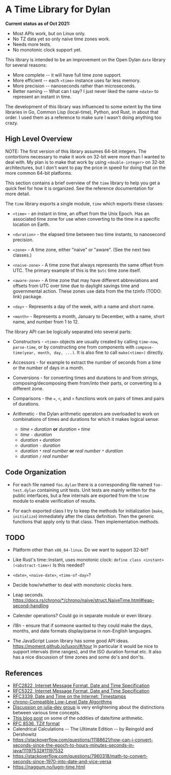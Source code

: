 # A Time Library for Dylan

**Current status as of Oct 2021:**

*  Most APIs work, but on Linux only.
*  No TZ data yet so only naive time zones work.
*  Needs more tests.
*  No monotonic clock support yet.

This library is intended to be an improvement on the Open Dylan `date` library
for several reasons:

*  More complete -- it will have full time zone support.
*  More efficient -- each `<time>` instance uses far less memory.
*  More precision -- nanoseconds rather than microseconds.
*  Better naming -- What can I say? I just never liked the name `<date>` to
   represent an instant in time.

The development of this library was influenced to some extent by the time
libraries in Go, Common Lisp (local-time), Python, and Rust, in about that
order. I used them as a reference to make sure I wasn't doing anything too
crazy.

## High Level Overview

NOTE: The first version of this library assumes 64-bit integers. The
contortions necessary to make it work on 32-bit were more than I wanted to deal
with. My plan is to make that work by using `<double-integer>` on 32-bit
architectures, but I don't want to pay the price in speed for doing that on
the more common 64-bit platforms.

This section contains a brief overview of the `time` library to help you get a
quick feel for how it is organized. See the reference documentation for more
detail.

The `time` library exports a single module, `time` which exports these classes:

* `<time>` - an instant in time, an offset from the Unix Epoch. Has an
  associated time zone for use when converting to the time in a specific
  location on Earth.

* `<duration>` - the elapsed time between two time instants, to nanosecond
  precision.

* `<zone>` - A time zone, either "naive" or "aware". (See the next two
  classes.)

* `<naive-zone>` - A time zone that always represents the same offset from
  UTC. The primary example of this is the `$utc` time zone itself.

* `<aware-zone>` - A time zone that may have different abbreviations and
  offsets from UTC over time due to daylight savings time and governmental
  action. These zones use data from the the tzinfo (TODO: link) package.

* `<day>` - Represents a day of the week, with a name and short name.

* `<month>` - Represents a month, January to December, with a name, short name,
  and number from 1 to 12.

The library API can be logically separated into several parts:

* Constructors - `<time>` objects are usually created by calling `time-now`,
  `parse-time`, or by constructing one from components with `compose-time(year,
  month, day, ...)`. It is also fine to call `make(<time>)` directly.

* Accessors - for example to extract the number of seconds from a time or the
  number of days in a month.

* Conversions - for converting times and durations to and from strings,
  composing/decomposing them from/into their parts, or converting to a
  different zone.

* Comparisons - the `=`, `<`, and `>` functions work on pairs of times and
  pairs of durations.

* Arithmetic - the Dylan arithmetic operators are overloaded to work on
  combinations of times and durations for which it makes logical sense:

  * _time_ `+` _duration_ **or** _duration_ `+` _time_
  * _time_ `-` _duration_
  * _duration_ `+` _duration_
  * _duration_ `-` _duration_
  * _duration_ `*` _real number_ **or** _real number_ `*` _duration_
  * _duration_ `/` _real number_


## Code Organization

* For each file named `foo.dylan` there is a corresponding file named
  `foo-test.dylan` containing unit tests. Unit tests are mainly written for the
  public interfaces, but a few internals are exported from the `%time` module
  to enable verification of results.

* For each exported class I try to keep the methods for initialization (`make`,
  `initialize`) immediately after the class definition. Then the generic
  functions that apply only to that class. Then implementation methods.


## TODO

* Platform other than `x86_64-linux`. Do we want to support 32-bit?

* Like Rust's time::Instant, uses monotonic clock: `define class <instant>
  (<abstract-time>)` Is this needed?

*  `<date>`, `<naive-date>`, `<time-of-day>`?

*  Decide how/whether to deal with monotonic clocks here.

*  Leap seconds.
   https://docs.rs/chrono/*/chrono/naive/struct.NaiveTime.html#leap-second-handling

*  Calender operations? Could go in separate module or even library.

*  i18n - ensure that if someone wanted to they could make the days,
   months, and date formats display/parse in non-English languages.

* The JavaScript Luxon library has some good API
  ideas. https://moment.github.io/luxon/#/tour In particular it would be nice to support
  intervals (time ranges), and the ISO duration format etc. It also has a nice discussion
  of time zones and some do's and don'ts.

## References

* [RFC2822, Internet Message Format, Date and Time Specification](https://tools.ietf.org/html/rfc2822#page-14)
* [RFC5322, Internet Message Format, Date and Time Specification](https://tools.ietf.org/html/rfc5322#page-14)
* [RFC3339, Date and Time on the Internet: Timestamps](https://tools.ietf.org/html/rfc3339)
* [chrono-Compatible Low-Level Date Algorithms](http://howardhinnant.github.io/date_algorithms.html)
* [Discussion on julia-dev
  group](https://groups.google.com/g/julia-dev/c/YlriSMrVTVs/m/cgf7P8xXzB8J?pli=1) is
  very enlightening about the distinctions between various time concepts.
* [This blog post](https://codeblog.jonskeet.uk/2010/12/01/the-joys-of-date-time-arithmetic/)
  on some of the oddities of date/time arithmetic.
* [RFC 8536, TZif format](https://tools.ietf.org/html/rfc8536)
* Calendrical Calculations -- The Ultimate Edition -- by Reingold and Dershowitz
* https://stackoverflow.com/questions/11188621/how-can-i-convert-seconds-since-the-epoch-to-hours-minutes-seconds-in-java/11197532#11197532
* https://stackoverflow.com/questions/7960318/math-to-convert-seconds-since-1970-into-date-and-vice-versa
* https://naggum.no/lugm-time.html

